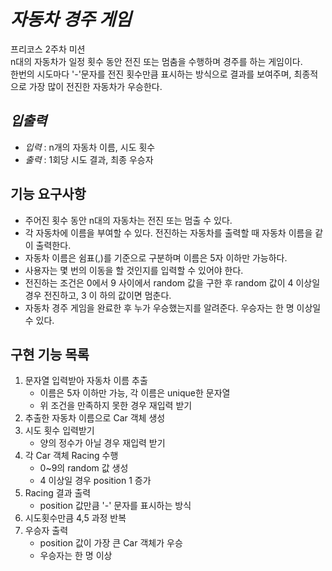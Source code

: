 # *자동차 경주 게임* 
프리코스 2주차 미션<br>
n대의 자동차가 일정 횟수 동안 전진 또는 멈춤을 수행하며 경주를 하는 게임이다. <br>
한번의 시도마다 '-'문자를 전진 횟수만큼 표시하는 방식으로 결과를 보여주며, 최종적으로 가장 많이 전진한 자동차가 우승한다.

## *입출력*
- *입력* : n개의 자동차 이름, 시도 횟수
- *출력* : 1회당 시도 결과, 최종 우승자

## 기능 요구사항
- 주어진 횟수 동안 n대의 자동차는 전진 또는 멈출 수 있다.
- 각 자동차에 이름을 부여할 수 있다. 전진하는 자동차를 출력할 때 자동차 이름을 같이 출력한다. 
- 자동차 이름은 쉼표(,)를 기준으로 구분하며 이름은 5자 이하만 가능하다. 
- 사용자는 몇 번의 이동을 할 것인지를 입력할 수 있어야 한다. 
- 전진하는 조건은 0에서 9 사이에서 random 값을 구한 후 random 값이 4 이상일 경우 전진하고, 3 이
하의 값이면 멈춘다. 
- 자동차 경주 게임을 완료한 후 누가 우승했는지를 알려준다. 우승자는 한 명 이상일 수 있다.

## 구현 기능 목록 
 1. 문자열 입력받아 자동차 이름 추출
    - 이름은 5자 이하만 가능, 각 이름은 unique한 문자열
    - 위 조건을 만족하지 못한 경우 재입력 받기
 2. 추출한 자동차 이름으로 Car 객체 생성     
 3. 시도 횟수 입력받기
    - 양의 정수가 아닐 경우 재입력 받기
 4. 각 Car 객체 Racing 수행
    - 0~9의 random 값 생성
    - 4 이상일 경우 position 1 증가
 5. Racing 결과 출력
    - position 값만큼 '-' 문자를 표시하는 방식
 6. 시도횟수만큼 4,5 과정 반복
 7. 우승자 출력
    - position 값이 가장 큰 Car 객체가 우승
    - 우승자는 한 명 이상

